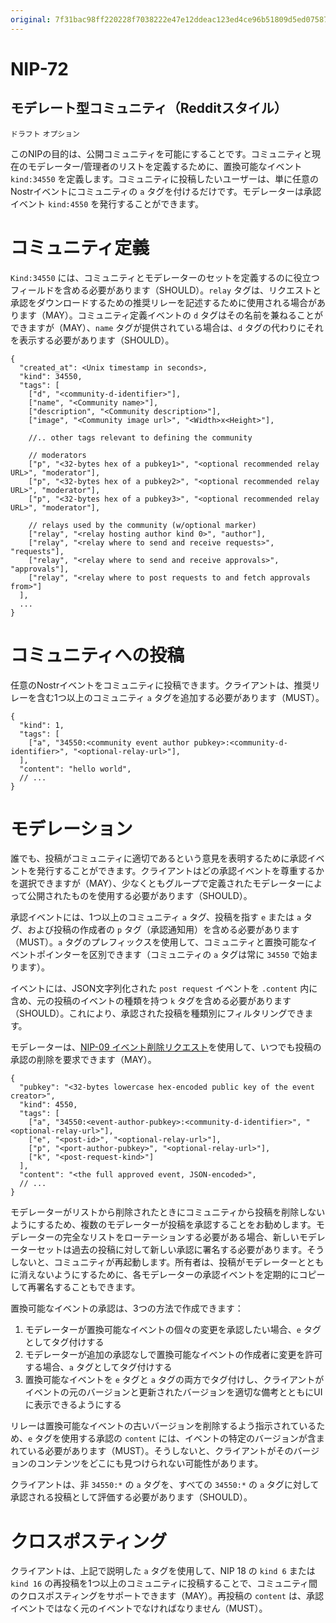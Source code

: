 ```yaml
---
original: 7f31bac98ff220228f7038222e47e12ddeac123ed4ce96b51809d5ed0758748f
---
```


NIP-72
======

モデレート型コミュニティ（Redditスタイル）
------------------------------------

`ドラフト` `オプション`

このNIPの目的は、公開コミュニティを可能にすることです。コミュニティと現在のモデレーター/管理者のリストを定義するために、置換可能なイベント `kind:34550` を定義します。コミュニティに投稿したいユーザーは、単に任意のNostrイベントにコミュニティの `a` タグを付けるだけです。モデレーターは承認イベント `kind:4550` を発行することができます。

# コミュニティ定義

`Kind:34550` には、コミュニティとモデレーターのセットを定義するのに役立つフィールドを含める必要があります（SHOULD）。`relay` タグは、リクエストと承認をダウンロードするための推奨リレーを記述するために使用される場合があります（MAY）。コミュニティ定義イベントの `d` タグはその名前を兼ねることができますが（MAY）、`name` タグが提供されている場合は、`d` タグの代わりにそれを表示する必要があります（SHOULD）。

```jsonc
{
  "created_at": <Unix timestamp in seconds>,
  "kind": 34550,
  "tags": [
    ["d", "<community-d-identifier>"],
    ["name", "<Community name>"],
    ["description", "<Community description>"],
    ["image", "<Community image url>", "<Width>x<Height>"],

    //.. other tags relevant to defining the community

    // moderators
    ["p", "<32-bytes hex of a pubkey1>", "<optional recommended relay URL>", "moderator"],
    ["p", "<32-bytes hex of a pubkey2>", "<optional recommended relay URL>", "moderator"],
    ["p", "<32-bytes hex of a pubkey3>", "<optional recommended relay URL>", "moderator"],

    // relays used by the community (w/optional marker)
    ["relay", "<relay hosting author kind 0>", "author"],
    ["relay", "<relay where to send and receive requests>", "requests"],
    ["relay", "<relay where to send and receive approvals>", "approvals"],
    ["relay", "<relay where to post requests to and fetch approvals from>"]
  ],
  ...
}
```

# コミュニティへの投稿

任意のNostrイベントをコミュニティに投稿できます。クライアントは、推奨リレーを含む1つ以上のコミュニティ `a` タグを追加する必要があります（MUST）。

```jsonc
{
  "kind": 1,
  "tags": [
    ["a", "34550:<community event author pubkey>:<community-d-identifier>", "<optional-relay-url>"],
  ],
  "content": "hello world",
  // ...
}
```

# モデレーション

誰でも、投稿がコミュニティに適切であるという意見を表明するために承認イベントを発行することができます。クライアントはどの承認イベントを尊重するかを選択できますが（MAY）、少なくともグループで定義されたモデレーターによって公開されたものを使用する必要があります（SHOULD）。

承認イベントには、1つ以上のコミュニティ `a` タグ、投稿を指す `e` または `a` タグ、および投稿の作成者の `p` タグ（承認通知用）を含める必要があります（MUST）。`a` タグのプレフィックスを使用して、コミュニティと置換可能なイベントポインターを区別できます（コミュニティの `a` タグは常に `34550` で始まります）。

イベントには、JSON文字列化された `post request` イベントを `.content` 内に含め、元の投稿のイベントの種類を持つ `k` タグを含める必要があります（SHOULD）。これにより、承認された投稿を種類別にフィルタリングできます。

モデレーターは、[NIP-09 イベント削除リクエスト](09.md)を使用して、いつでも投稿の承認の削除を要求できます（MAY）。

```jsonc
{
  "pubkey": "<32-bytes lowercase hex-encoded public key of the event creator>",
  "kind": 4550,
  "tags": [
    ["a", "34550:<event-author-pubkey>:<community-d-identifier>", "<optional-relay-url>"],
    ["e", "<post-id>", "<optional-relay-url>"],
    ["p", "<port-author-pubkey>", "<optional-relay-url>"],
    ["k", "<post-request-kind>"]
  ],
  "content": "<the full approved event, JSON-encoded>",
  // ...
}
```

モデレーターがリストから削除されたときにコミュニティから投稿を削除しないようにするため、複数のモデレーターが投稿を承認することをお勧めします。モデレーターの完全なリストをローテーションする必要がある場合、新しいモデレーターセットは過去の投稿に対して新しい承認に署名する必要があります。そうしないと、コミュニティが再起動します。所有者は、投稿がモデレーターとともに消えないようにするために、各モデレーターの承認イベントを定期的にコピーして再署名することもできます。

置換可能なイベントの承認は、3つの方法で作成できます：

1. モデレーターが置換可能なイベントの個々の変更を承認したい場合、`e` タグとしてタグ付けする
2. モデレーターが追加の承認なしで置換可能なイベントの作成者に変更を許可する場合、`a` タグとしてタグ付けする
3. 置換可能なイベントを `e` タグと `a` タグの両方でタグ付けし、クライアントがイベントの元のバージョンと更新されたバージョンを適切な備考とともにUIに表示できるようにする

リレーは置換可能なイベントの古いバージョンを削除するよう指示されているため、`e` タグを使用する承認の `content` には、イベントの特定のバージョンが含まれている必要があります（MUST）。そうしないと、クライアントがそのバージョンのコンテンツをどこにも見つけられない可能性があります。

クライアントは、非 `34550:*` の `a` タグを、すべての `34550:*` の `a` タグに対して承認される投稿として評価する必要があります（SHOULD）。

# クロスポスティング

クライアントは、上記で説明した `a` タグを使用して、NIP 18 の `kind 6` または `kind 16` の再投稿を1つ以上のコミュニティに投稿することで、コミュニティ間のクロスポスティングをサポートできます（MAY）。再投稿の `content` は、承認イベントではなく元のイベントでなければなりません（MUST）。
